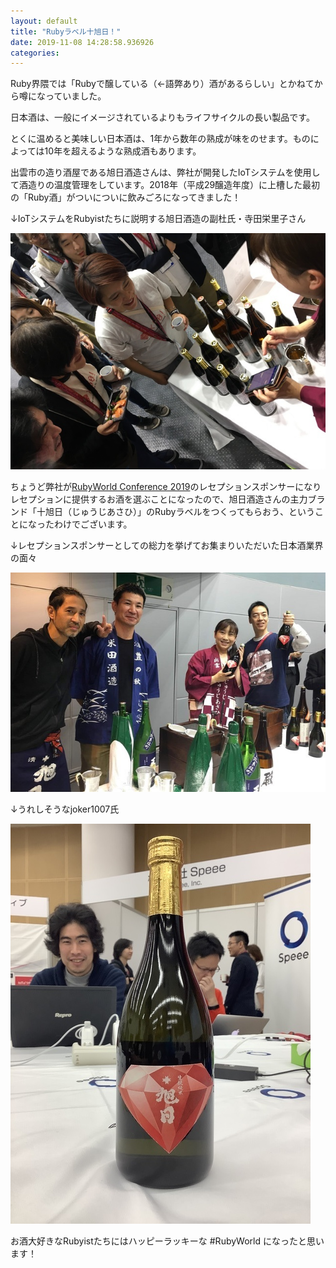 ```yaml
---
layout: default
title: "Rubyラベル十旭日！"
date: 2019-11-08 14:28:58.936926
categories: 
---
```


Ruby界隈では「Rubyで醸している（←語弊あり）酒があるらしい」とかねてから噂になっていました。

日本酒は、一般にイメージされているよりもライフサイクルの長い製品です。


とくに温めると美味しい日本酒は、1年から数年の熟成が味をのせます。ものによっては10年を超えるような熟成酒もあります。


出雲市の造り酒屋である旭日酒造さんは、弊社が開発したIoTシステムを使用して酒造りの温度管理をしています。2018年（平成29醸造年度）に上槽した最初の「Ruby酒」がついについに飲みごろになってきました！


↓IoTシステムをRubyistたちに説明する旭日酒造の副杜氏・寺田栄里子さん

![](/assets/images/201911/16A6B3B8-4187-411F-9F5D-1EDC4279DD4B.jpeg)

ちょうど弊社が[RubyWorld Conference 2019](https://2019.rubyworld-conf.org/)のレセプションスポンサーになりレセプションに提供するお酒を選ぶことになったので、旭日酒造さんの主力ブランド「十旭日（じゅうじあさひ）」のRubyラベルをつくってもらおう、ということになったわけでございます。


↓レセプションスポンサーとしての総力を挙げてお集まりいただいた日本酒業界の面々

![](/assets/images/201911/73390620_2568214883294826_3790513543019757568_o.jpg)

↓うれしそうなjoker1007氏

![](/assets/images/201911/A3FF82BE-2E61-49B7-AC1B-4D5A6110A9C8.jpeg)

お酒大好きなRubyistたちにはハッピーラッキーな #RubyWorld になったと思います！



